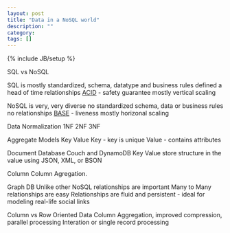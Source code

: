 ```yaml
---
layout: post
title: "Data in a NoSQL world"
description: ""
category: 
tags: []
---
```

{% include JB/setup %}

SQL vs NoSQL

SQL is mostly standardized, schema, datatype and business rules defined a head of time
relationships
[ACID](https://en.wikipedia.org/wiki/ACID) - safety guarantee
mostly vertical scaling

NoSQL is very, very diverse
no standardized schema, data or business rules
no relationships
[BASE](https://en.wikipedia.org/wiki/Eventual_consistency) - liveness
mostly horizonal scaling


  

Data Normalization
1NF
2NF
3NF

Aggregate Models
Key Value 
  Key - key is unique
  Value - contains attributes

Document Database
  Couch and DynamoDB
  Key Value store
    structure in the value using JSON, XML, or BSON

Column
  Column Agregation.

Graph DB
  Unlike other NoSQL relationships are important
  Many to Many relationships are easy
  Relationships are fluid and persistent - ideal for modeling real-life social links

Column vs Row Oriented Data
  Column Aggregation, improved compression, parallel processing
  Interation or single record processing

